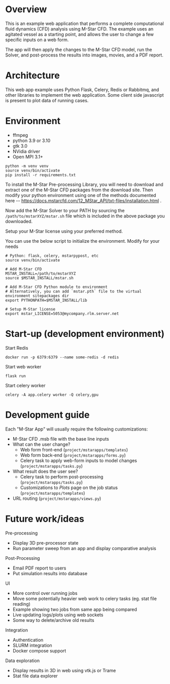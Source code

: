 

# Overview

This is an example web application that performs a complete computational fluid dynamics (CFD) analysis using M-Star CFD. The example uses an agitated vessel as a starting point, and allows the user to change a few specific inputs on a web form.

The app will then apply the changes to the M-Star CFD model, run the Solver, and post-process the results into images, movies, and a PDF report. 

# Architecture

This web app example uses Python Flask, Celery, Redis or Rabbitmq, and other libraries to implement the web application. Some client side javascript is present to plot data of running cases.

# Environment

- ffmpeg
- python 3.9 or 3.10
- gtk 3.0
- NVidia driver
- Open MPI 3.1+ 


```
python -m venv venv
source venv/bin/activate
pip install -r requirements.txt
```

To install the M-Star Pre-processing Library, you will need to download and extract one of the M-Star CFD packages from the download site. Then modify your python environment using one of the methods documented here -- https://docs.mstarcfd.com/12_MStar_API/txt-files/installation.html . 

Now add the M-Star Solver to your PATH by sourcing the `/path/to/mstarXYZ/mstar.sh` file which is included in the above package you downloaded. 

Setup your M-Star license using your preferred method. 

You can use the below script to initialize the environment. Modify for your needs

```
# Python: flask, celery, mstarpypost, etc
source venv/bin/activate

# Add M-Star CFD
MSTAR_INSTALL=/path/to/mstarXYZ
source $MSTAR_INSTALL/mstar.sh

# Add M-Star CFD Python module to environment
# Alternatively, you can add `mstar.pth` file to the virtual environment sitepackages dir
export PYTHONPATH=$MSTAR_INSTALL/lib

# Setup M-Star license
export mstar_LICENSE=5053@mycompany.rlm.server.net
```


# Start-up (development environment)

Start Redis

`docker run -p 6379:6379 --name some-redis -d redis`

Start web worker

`flask run`

Start celery worker

`celery -A app.celery worker -Q celery,gpu`



# Development guide

Each "M-Star App" will usually require the following customizations:

- M-Star CFD .msb file with the base line inputs
- What can the user change?
    - Web form front-end (`project/mstarapps/templates`)
    - Web form back-end (`project/mstarapps/forms.py`)
    - Celery task to apply web-form inputs to model changes (`project/mstarapps/tasks.py`)
- What result does the user see?
    - Celery task to perform post-processing (`project/mstarapps/tasks.py`)
    - Customizations to *Plots* page on the job status (`project/mstarapps/templates`)
- URL routing (`project/mstarapps/views.py`)


# Future work/ideas


Pre-processing
- Display 3D pre-processor state
- Run parameter sweep from an app and display comparative analysis

Post-Processing
- Email PDF report to users
- Put simulation results into database

UI
- More control over running jobs
- Move some potentially heavier web work to celery tasks (eg. stat file reading)
- Example showing two jobs from same app being compared
- Live updating logs/plots using web sockets
- Some way to delete/archive old results

Integration
- Authentication
- SLURM integration
- Docker compose support

Data exploration
- Display results in 3D in web using vtk.js or Trame
- Stat file data explorer 